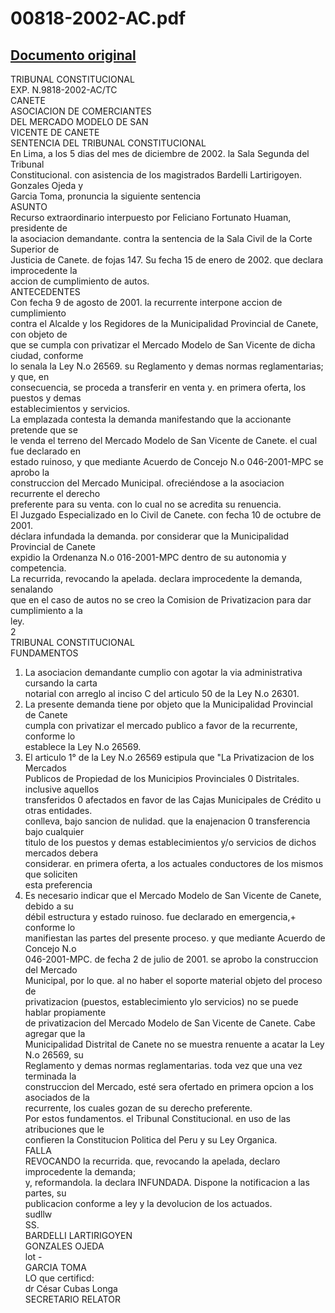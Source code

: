 
00818-2002-AC.pdf
=================
  
[Documento original](https://tc.gob.pe/jurisprudencia/2003/00818-2002-AC.pdf)  
---  
TRIBUNAL CONSTITUCIONAL  
EXP. N.9818-2002-AC/TC  
CANETE  
ASOCIACION DE COMERCIANTES  
DEL MERCADO MODELO DE SAN  
VICENTE DE CANETE  
SENTENCIA DEL TRIBUNAL CONSTITUCIONAL  
En Lima, a los 5 dias del mes de diciembre de 2002. la Sala Segunda del Tribunal  
Constitucional. con asistencia de los magistrados Bardelli Lartirigoyen. Gonzales Ojeda y  
Garcia Toma, pronuncia la siguiente sentencia  
ASUNTO  
Recurso extraordinario interpuesto por Feliciano Fortunato Huaman, presidente de  
la asociacion demandante. contra la sentencia de la Sala Civil de la Corte Superior de  
Justicia de Canete. de fojas 147. Su fecha 15 de enero de 2002. que declara improcedente la  
accion de cumplimiento de autos.  
ANTECEDENTES  
Con fecha 9 de agosto de 2001. la recurrente interpone accion de cumplimiento  
contra el Alcalde y los Regidores de la Municipalidad Provincial de Canete, con objeto de  
que se cumpla con privatizar el Mercado Modelo de San Vicente de dicha ciudad, conforme  
lo senala la Ley N.o 26569. su Reglamento y demas normas reglamentarias; y que, en  
consecuencia, se proceda a transferir en venta y. en primera oferta, los puestos y demas  
establecimientos y servicios.  
La emplazada contesta la demanda manifestando que la accionante pretende que se  
le venda el terreno del Mercado Modelo de San Vicente de Canete. el cual fue declarado en  
estado ruinoso, y que mediante Acuerdo de Concejo N.o 046-2001-MPC se aprobo la  
construccion del Mercado Municipal. ofreciéndose a la asociacion recurrente el derecho  
preferente para su venta. con lo cual no se acredita su renuencia.  
El Juzgado Especializado en lo Civil de Canete. con fecha 10 de octubre de 2001.  
déclara infundada la demanda. por considerar que la Municipalidad Provincial de Canete  
expidio la Ordenanza N.o 016-2001-MPC dentro de su autonomia y competencia.  
La recurrida, revocando la apelada. declara improcedente la demanda, senalando  
que en el caso de autos no se creo la Comision de Privatizacion para dar cumplimiento a la  
ley.  
2  
TRIBUNAL CONSTITUCIONAL  
FUNDAMENTOS  
1. La asociacion demandante cumplio con agotar la via administrativa cursando la carta  
notarial con arreglo al inciso C del articulo 50 de la Ley N.o 26301.  
2. La presente demanda tiene por objeto que la Municipalidad Provincial de Canete  
cumpla con privatizar el mercado publico a favor de la recurrente, conforme lo  
establece la Ley N.o 26569.  
3. El articulo 1° de la Ley N.o 26569 estipula que "La Privatizacion de los Mercados  
Publicos de Propiedad de los Municipios Provinciales 0 Distritales. inclusive aquellos  
transferidos 0 afectados en favor de las Cajas Municipales de Crédito u otras entidades.  
conlleva, bajo sancion de nulidad. que la enajenacion 0 transferencia bajo cualquier  
titulo de los puestos y demas establecimientos y/o servicios de dichos mercados debera  
considerar. en primera oferta, a los actuales conductores de los mismos que soliciten  
esta preferencia  
4. Es necesario indicar que el Mercado Modelo de San Vicente de Canete, debido a su  
débil estructura y estado ruinoso. fue declarado en emergencia,+ conforme lo  
manifiestan las partes del presente proceso. y que mediante Acuerdo de Concejo N.o  
046-2001-MPC. de fecha 2 de julio de 2001. se aprobo la construccion del Mercado  
Municipal, por lo que. al no haber el soporte material objeto del proceso de  
privatizacion (puestos, establecimiento ylo servicios) no se puede hablar propiamente  
de privatizacion del Mercado Modelo de San Vicente de Canete. Cabe agregar que la  
Municipalidad Distrital de Canete no se muestra renuente a acatar la Ley N.o 26569, su  
Reglamento y demas normas reglamentarias. toda vez que una vez terminada la  
construccion del Mercado, esté sera ofertado en primera opcion a los asociados de la  
recurrente, los cuales gozan de su derecho preferente.  
Por estos fundamentos. el Tribunal Constitucional. en uso de las atribuciones que le  
confieren la Constitucion Politica del Peru y su Ley Organica.  
FALLA  
REVOCANDO la recurrida. que, revocando la apelada, declaro improcedente la demanda;  
y, reformandola. la declara INFUNDADA. Dispone la notificacion a las partes, su  
publicacion conforme a ley y la devolucion de los actuados.  
sudllw  
SS.  
BARDELLI LARTIRIGOYEN  
GONZALES OJEDA  
lot -  
GARCIA TOMA  
LO que certificd:  
dr César Cubas Longa  
SECRETARIO RELATOR